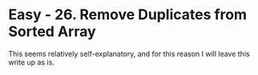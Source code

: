 # Easy - 26. Remove Duplicates from Sorted Array
This seems relatively self-explanatory, and for this reason I will leave this write up as is.